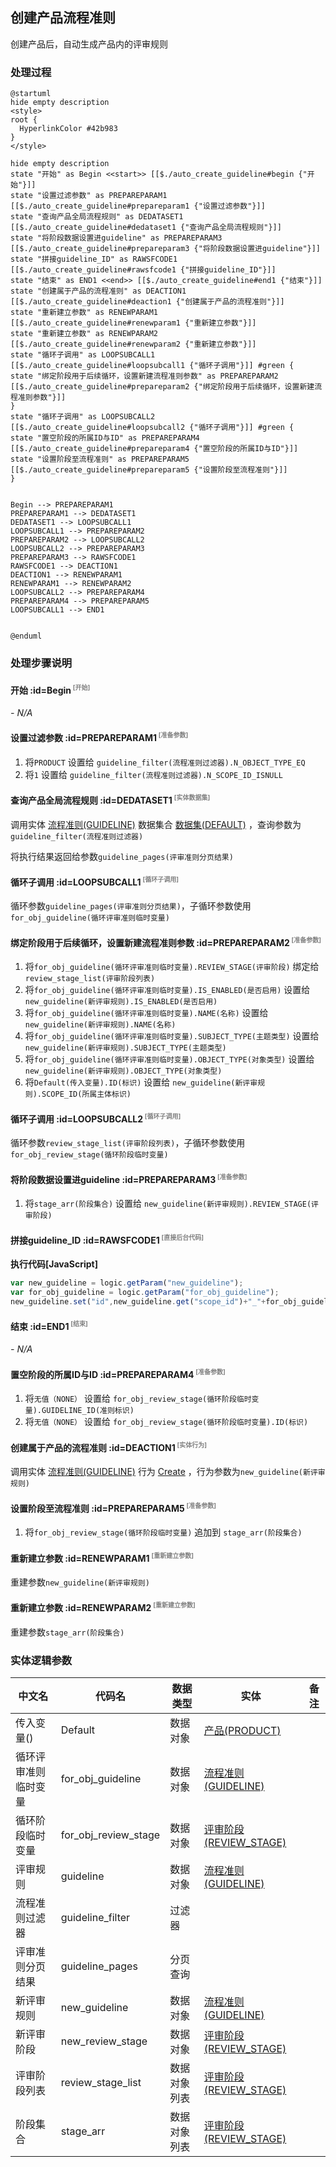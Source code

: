 ## 创建产品流程准则 <!-- {docsify-ignore-all} -->

   创建产品后，自动生成产品内的评审规则

### 处理过程

```plantuml
@startuml
hide empty description
<style>
root {
  HyperlinkColor #42b983
}
</style>

hide empty description
state "开始" as Begin <<start>> [[$./auto_create_guideline#begin {"开始"}]]
state "设置过滤参数" as PREPAREPARAM1  [[$./auto_create_guideline#prepareparam1 {"设置过滤参数"}]]
state "查询产品全局流程规则" as DEDATASET1  [[$./auto_create_guideline#dedataset1 {"查询产品全局流程规则"}]]
state "将阶段数据设置进guideline" as PREPAREPARAM3  [[$./auto_create_guideline#prepareparam3 {"将阶段数据设置进guideline"}]]
state "拼接guideline_ID" as RAWSFCODE1  [[$./auto_create_guideline#rawsfcode1 {"拼接guideline_ID"}]]
state "结束" as END1 <<end>> [[$./auto_create_guideline#end1 {"结束"}]]
state "创建属于产品的流程准则" as DEACTION1  [[$./auto_create_guideline#deaction1 {"创建属于产品的流程准则"}]]
state "重新建立参数" as RENEWPARAM1  [[$./auto_create_guideline#renewparam1 {"重新建立参数"}]]
state "重新建立参数" as RENEWPARAM2  [[$./auto_create_guideline#renewparam2 {"重新建立参数"}]]
state "循环子调用" as LOOPSUBCALL1  [[$./auto_create_guideline#loopsubcall1 {"循环子调用"}]] #green {
state "绑定阶段用于后续循环，设置新建流程准则参数" as PREPAREPARAM2  [[$./auto_create_guideline#prepareparam2 {"绑定阶段用于后续循环，设置新建流程准则参数"}]]
}
state "循环子调用" as LOOPSUBCALL2  [[$./auto_create_guideline#loopsubcall2 {"循环子调用"}]] #green {
state "置空阶段的所属ID与ID" as PREPAREPARAM4  [[$./auto_create_guideline#prepareparam4 {"置空阶段的所属ID与ID"}]]
state "设置阶段至流程准则" as PREPAREPARAM5  [[$./auto_create_guideline#prepareparam5 {"设置阶段至流程准则"}]]
}


Begin --> PREPAREPARAM1
PREPAREPARAM1 --> DEDATASET1
DEDATASET1 --> LOOPSUBCALL1
LOOPSUBCALL1 --> PREPAREPARAM2
PREPAREPARAM2 --> LOOPSUBCALL2
LOOPSUBCALL2 --> PREPAREPARAM3
PREPAREPARAM3 --> RAWSFCODE1
RAWSFCODE1 --> DEACTION1
DEACTION1 --> RENEWPARAM1
RENEWPARAM1 --> RENEWPARAM2
LOOPSUBCALL2 --> PREPAREPARAM4
PREPAREPARAM4 --> PREPAREPARAM5
LOOPSUBCALL1 --> END1


@enduml
```


### 处理步骤说明

#### 开始 :id=Begin<sup class="footnote-symbol"> <font color=gray size=1>[开始]</font></sup>



*- N/A*
#### 设置过滤参数 :id=PREPAREPARAM1<sup class="footnote-symbol"> <font color=gray size=1>[准备参数]</font></sup>



1. 将`PRODUCT` 设置给  `guideline_filter(流程准则过滤器).N_OBJECT_TYPE_EQ`
2. 将`1` 设置给  `guideline_filter(流程准则过滤器).N_SCOPE_ID_ISNULL`

#### 查询产品全局流程规则 :id=DEDATASET1<sup class="footnote-symbol"> <font color=gray size=1>[实体数据集]</font></sup>



调用实体 [流程准则(GUIDELINE)](module/TestMgmt/guideline.md) 数据集合 [数据集(DEFAULT)](module/TestMgmt/guideline#数据集合) ，查询参数为`guideline_filter(流程准则过滤器)`

将执行结果返回给参数`guideline_pages(评审准则分页结果)`

#### 循环子调用 :id=LOOPSUBCALL1<sup class="footnote-symbol"> <font color=gray size=1>[循环子调用]</font></sup>



循环参数`guideline_pages(评审准则分页结果)`，子循环参数使用`for_obj_guideline(循环评审准则临时变量)`
#### 绑定阶段用于后续循环，设置新建流程准则参数 :id=PREPAREPARAM2<sup class="footnote-symbol"> <font color=gray size=1>[准备参数]</font></sup>



1. 将`for_obj_guideline(循环评审准则临时变量).REVIEW_STAGE(评审阶段)` 绑定给  `review_stage_list(评审阶段列表)`
2. 将`for_obj_guideline(循环评审准则临时变量).IS_ENABLED(是否启用)` 设置给  `new_guideline(新评审规则).IS_ENABLED(是否启用)`
3. 将`for_obj_guideline(循环评审准则临时变量).NAME(名称)` 设置给  `new_guideline(新评审规则).NAME(名称)`
4. 将`for_obj_guideline(循环评审准则临时变量).SUBJECT_TYPE(主题类型)` 设置给  `new_guideline(新评审规则).SUBJECT_TYPE(主题类型)`
5. 将`for_obj_guideline(循环评审准则临时变量).OBJECT_TYPE(对象类型)` 设置给  `new_guideline(新评审规则).OBJECT_TYPE(对象类型)`
6. 将`Default(传入变量).ID(标识)` 设置给  `new_guideline(新评审规则).SCOPE_ID(所属主体标识)`

#### 循环子调用 :id=LOOPSUBCALL2<sup class="footnote-symbol"> <font color=gray size=1>[循环子调用]</font></sup>



循环参数`review_stage_list(评审阶段列表)`，子循环参数使用`for_obj_review_stage(循环阶段临时变量)`
#### 将阶段数据设置进guideline :id=PREPAREPARAM3<sup class="footnote-symbol"> <font color=gray size=1>[准备参数]</font></sup>



1. 将`stage_arr(阶段集合)` 设置给  `new_guideline(新评审规则).REVIEW_STAGE(评审阶段)`

#### 拼接guideline_ID :id=RAWSFCODE1<sup class="footnote-symbol"> <font color=gray size=1>[直接后台代码]</font></sup>



<p class="panel-title"><b>执行代码[JavaScript]</b></p>

```javascript
var new_guideline = logic.getParam("new_guideline");
var for_obj_guideline = logic.getParam("for_obj_guideline");
new_guideline.set("id",new_guideline.get("scope_id")+"_"+for_obj_guideline.get("id"));
```

#### 结束 :id=END1<sup class="footnote-symbol"> <font color=gray size=1>[结束]</font></sup>



*- N/A*

#### 置空阶段的所属ID与ID :id=PREPAREPARAM4<sup class="footnote-symbol"> <font color=gray size=1>[准备参数]</font></sup>



1. 将`无值（NONE）` 设置给  `for_obj_review_stage(循环阶段临时变量).GUIDELINE_ID(准则标识)`
2. 将`无值（NONE）` 设置给  `for_obj_review_stage(循环阶段临时变量).ID(标识)`

#### 创建属于产品的流程准则 :id=DEACTION1<sup class="footnote-symbol"> <font color=gray size=1>[实体行为]</font></sup>



调用实体 [流程准则(GUIDELINE)](module/TestMgmt/guideline.md) 行为 [Create](module/TestMgmt/guideline#行为) ，行为参数为`new_guideline(新评审规则)`

#### 设置阶段至流程准则 :id=PREPAREPARAM5<sup class="footnote-symbol"> <font color=gray size=1>[准备参数]</font></sup>



1. 将`for_obj_review_stage(循环阶段临时变量)` 追加到  `stage_arr(阶段集合)`

#### 重新建立参数 :id=RENEWPARAM1<sup class="footnote-symbol"> <font color=gray size=1>[重新建立参数]</font></sup>



重建参数```new_guideline(新评审规则)```
#### 重新建立参数 :id=RENEWPARAM2<sup class="footnote-symbol"> <font color=gray size=1>[重新建立参数]</font></sup>



重建参数```stage_arr(阶段集合)```


### 实体逻辑参数

|    中文名   |    代码名    |  数据类型    |  实体   |备注 |
| --------| --------| -------- | -------- | --------   |
|传入变量(<i class="fa fa-check"/></i>)|Default|数据对象|[产品(PRODUCT)](module/ProdMgmt/product.md)||
|循环评审准则临时变量|for_obj_guideline|数据对象|[流程准则(GUIDELINE)](module/TestMgmt/guideline.md)||
|循环阶段临时变量|for_obj_review_stage|数据对象|[评审阶段(REVIEW_STAGE)](module/TestMgmt/review_stage.md)||
|评审规则|guideline|数据对象|[流程准则(GUIDELINE)](module/TestMgmt/guideline.md)||
|流程准则过滤器|guideline_filter|过滤器|||
|评审准则分页结果|guideline_pages|分页查询|||
|新评审规则|new_guideline|数据对象|[流程准则(GUIDELINE)](module/TestMgmt/guideline.md)||
|新评审阶段|new_review_stage|数据对象|[评审阶段(REVIEW_STAGE)](module/TestMgmt/review_stage.md)||
|评审阶段列表|review_stage_list|数据对象列表|[评审阶段(REVIEW_STAGE)](module/TestMgmt/review_stage.md)||
|阶段集合|stage_arr|数据对象列表|[评审阶段(REVIEW_STAGE)](module/TestMgmt/review_stage.md)||
